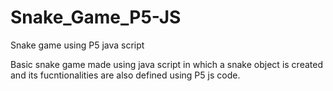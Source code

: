# Snake_Game_P5-JS
Snake game using P5 java script 

Basic snake game made using java script in which a snake object is created and its fucntionalities are also defined using P5 js code. 

